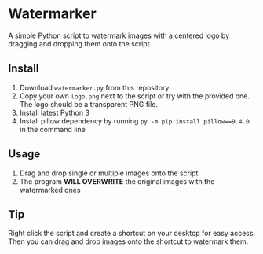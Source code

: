 # Watermarker

A simple Python script to watermark images with a centered logo by dragging and dropping them onto the script.


## Install

1. Download `watermarker.py` from this repository
2. Copy your own `logo.png` next to the script or try with the provided one. The logo should be a transparent PNG file.
3. Install latest [Python 3](https://www.python.org/downloads/)
4. Install pillow dependency by running `py -m pip install pillow==9.4.0` in the command line


## Usage

1. Drag and drop single or multiple images onto the script
2. The program **WILL OVERWRITE** the original images with the watermarked ones


## Tip

Right click the script and create a shortcut on your desktop for easy access. Then you can drag and drop images onto the shortcut to watermark them.